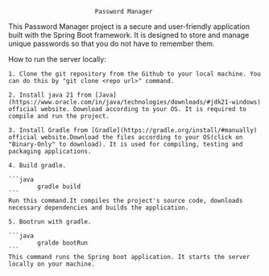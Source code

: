                             Password Manager
This Password Manager project is a secure and user-friendly application built with the Spring Boot framework.
It is designed to store and manage unique passwords so that you do not have to remember them.

How to run the server locally:

    1. Clone the git repository from the Github to your local machine. You can do this by "git clone <repo url>" command.

    2. Install java 21 from [Java](https://www.oracle.com/in/java/technologies/downloads/#jdk21-windows) official website. Download according to your OS. It is required to compile and run the project.

    3. Install Gradle from [Gradle](https://gradle.org/install/#manually) official website.Download the files according to your OS(click on "Binary-Only" to download). It is used for compiling, testing and packaging applications.

    4. Build gradle.

    ```java
            gradle build
    ```
    Run this command.It compiles the project's source code, downloads necessary dependencies and builds the application.

    5. Bootrun with gradle.

    ```java
            gralde bootRun 
    ```
    This command runs the Spring boot application. It starts the server locally on your machine.

